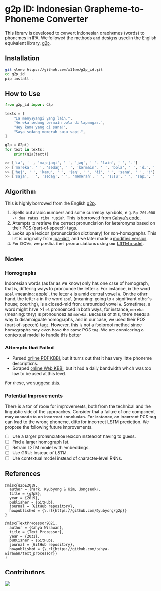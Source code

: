 # g2p ID: Indonesian Grapheme-to-Phoneme Converter

This library is developed to convert Indonesian graphemes (words) to phonemes in IPA. We followed the methods and designs used in the English equivalent library, [g2p](https://github.com/Kyubyong/g2p).

## Installation

```bash
git clone https://github.com/w11wo/g2p_id.git
cd g2p_id
pip install .
```

## How to Use

```py
from g2p_id import G2p

texts = [
    "Ia menyayangi yang lain.",
    "Mereka sedang bermain bola di lapangan.",
    "Hey kamu yang di sana!",
    "Saya sedang memerah susu sapi.",
]

g2p = G2p()
for text in texts:
    print(g2p(text))

>> ['ia', ' ', 'məɲajaŋi', ' ', 'jaŋ', ' ', 'lain', ' ', '.']
>> ['məreka', ' ', 'sədaŋ', ' ', 'bərmain', ' ', 'bola', ' ', 'di', ' ', 'lapaŋan', ' ', '.']
>> ['hej', ' ', 'kamu', ' ', 'jaŋ', ' ', 'di', ' ', 'sana', ' ', '!']
>> ['saja', ' ', 'sədaŋ', ' ', 'məmərah', ' ', 'susu', ' ', 'sapi', ' ', '.']
```

## Algorithm

This is highly borrowed from the English [g2p](https://github.com/Kyubyong/g2p).

1. Spells out arabic numbers and some currency symbols, e.g. `Rp 200.000 -> dua ratus ribu rupiah`. This is borrowed from [Cahya's code](https://github.com/cahya-wirawan/text_processor).
2. Attempts to retrieve the correct pronunciation for heteronyms based on their POS (part-of-speech) tags.
3. Looks up a lexicon (pronunciation dictionary) for non-homographs. This list is originally from [ipa-dict](https://github.com/open-dict-data/ipa-dict/blob/master/data/ma.txt), and we later made a [modified version](https://huggingface.co/datasets/bookbot/id_word2phoneme).
4. For OOVs, we predict their pronunciations using our [LSTM model](https://huggingface.co/bookbot/id-g2p-lstm).

## Notes

### Homographs

Indonesian words (as far as we know) only has one case of homograph, that is, differing ways to pronounce the letter `e`. For instance, in the word `apel` (meaning: apple), the letter `e` is a mid central vowel `ə`. On the other hand, the letter `e` in the word `apel` (meaning: going to a significant other's house; courting), is a closed-mid front unrounded vowel `e`. Sometimes, a word might have >1 `e`s pronounced in both ways, for instance, `mereka` (meaning: they) is pronounced as `məreka`. Because of this, there needs a way to disambiguate homographs, and in our case, we used their POS (part-of-speech) tags. However, this is not a foolproof method since homographs may even have the same POS tag. We are considering a contextual model to handle this better.

### Attempts that Failed

- Parsed [online PDF KBBI](https://oldi.lipi.go.id/public/Kamus%20Indonesia.pdf), but it turns out that it has very little phoneme descriptions.
- Scraped [online Web KBBI](https://github.com/laymonage/kbbi-python), but it had a daily bandwidth which was too low to be used at this level.

For these, we suggest: [this](https://www.youtube.com/shorts/13ViHuJzP3g).

### Potential Improvements

There is a ton of room for improvements, both from the technical and the linguistic side of the approaches. Consider that a failure of one component may cascade to an incorrect conclusion. For instance, an incorrect POS tag can lead to the wrong phoneme, ditto for incorrect LSTM prediction. We propose the following future improvements.

- [ ] Use a larger pronunciation lexicon instead of having to guess.
- [ ] Find a larger homograph list.
- [ ] Retrain LSTM model with embeddings.
- [ ] Use GRUs instead of LSTM.
- [ ] Use contextual model instead of character-level RNNs.

## References

```
@misc{g2pE2019,
  author = {Park, Kyubyong & Kim, Jongseok},
  title = {g2pE},
  year = {2019},
  publisher = {GitHub},
  journal = {GitHub repository},
  howpublished = {\url{https://github.com/Kyubyong/g2p}}
}
```

```
@misc{TextProcessor2021,
  author = {Cahya Wirawan},
  title = {Text Processor},
  year = {2021},
  publisher = {GitHub},
  journal = {GitHub repository},
  howpublished = {\url{https://github.com/cahya-wirawan/text_processor}}
}
```

## Contributors

<a href="https://github.com/w11wo/g2p_id/graphs/contributors">
  <img src="https://contrib.rocks/image?repo=w11wo/g2p_id" />
</a>
